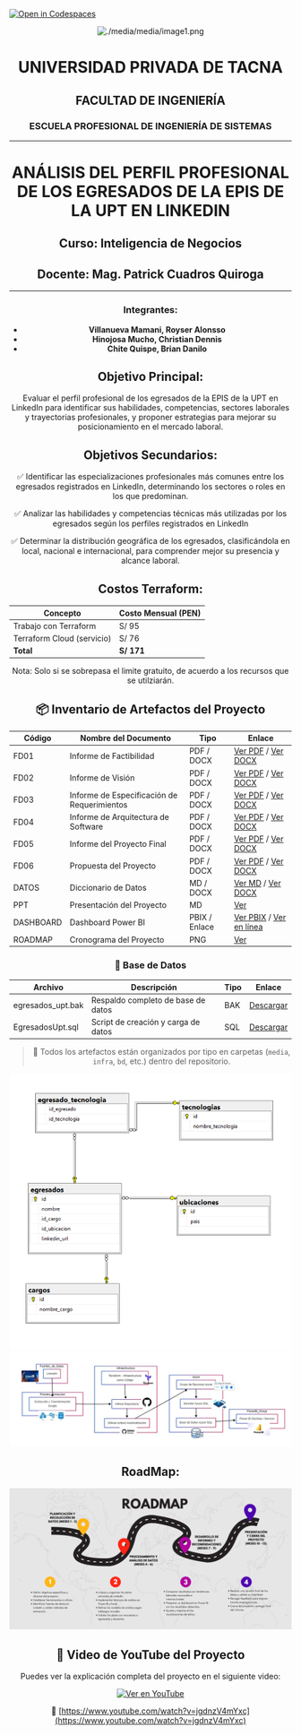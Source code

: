 [![Open in Codespaces](https://classroom.github.com/assets/launch-codespace-2972f46106e565e64193e422d61a12cf1da4916b45550586e14ef0a7c637dd04.svg)](https://classroom.github.com/open-in-codespaces?assignment_repo_id=18703117)

<center>
           
[comment]: <img src="./media/media/image1.png" style="width:1.088in;height:1.46256in" alt="escudo.png" />

![./media/media/image1.png](./media/logo-upt.png)

# **UNIVERSIDAD PRIVADA DE TACNA**  
## **FACULTAD DE INGENIERÍA**  
### **ESCUELA PROFESIONAL DE INGENIERÍA DE SISTEMAS**  

---

# **ANÁLISIS DEL PERFIL PROFESIONAL DE LOS EGRESADOS DE LA EPIS DE LA UPT EN LINKEDIN**

## **Curso:** Inteligencia de Negocios  
## **Docente:** Mag. Patrick Cuadros Quiroga  

---
                        
### **Integrantes:**  
- **Villanueva Mamani, Royser Alonsso**  
- **Hinojosa Mucho, Christian Dennis**  
- **Chite Quispe, Brian Danilo** 
 
                        
## Objetivo Principal:
Evaluar el perfil profesional de los egresados de la EPIS de la UPT en LinkedIn para identificar sus habilidades, competencias, sectores laborales y trayectorias profesionales, y proponer estrategias para mejorar su posicionamiento en el mercado laboral.
         
## Objetivos Secundarios:
✅ Identificar las especializaciones profesionales más comunes entre los egresados registrados en LinkedIn, determinando los sectores o roles en los que predominan.

✅ Analizar las habilidades y competencias técnicas más utilizadas por los egresados según los perfiles registrados en LinkedIn

✅ Determinar la distribución geográfica de los egresados, clasificándola en local, nacional e internacional, para comprender mejor su presencia y alcance laboral.  

## Costos Terraform:

| Concepto                 | Costo Mensual (PEN) |
|-------------------------|---------------------|
| Trabajo con Terraform    | S/ 95               |
| Terraform Cloud (servicio) | S/ 76               |
| **Total**               | **S/ 171**          |

Nota: Solo si se sobrepasa el limite gratuito, de acuerdo a los recursos que se utilziarán.

## 📦 Inventario de Artefactos del Proyecto

| Código     | Nombre del Documento                                                | Tipo         | Enlace |
|------------|---------------------------------------------------------------------|--------------|--------|
| FD01       | Informe de Factibilidad                                             | PDF / DOCX   | [Ver PDF]("./FD01-EPIS-Informe%de%Factibilidad.pdf") / [Ver DOCX](./FD01-EPIS-Informe%de%Factibilidad.docx) |
| FD02       | Informe de Visión                                                   | PDF / DOCX   | [Ver PDF](./FD02-EPIS-Informe%Vision.pdf) / [Ver DOCX](./FD02-EPIS-Informe%Vision.docx) |
| FD03       | Informe de Especificación de Requerimientos                        | PDF / DOCX   | [Ver PDF](./FD03-EPIS-Informe%Especificación%Requerimientos.pdf) / [Ver DOCX](./FD03-EPIS-Informe%Especificación%Requerimientos.docx) |
| FD04       | Informe de Arquitectura de Software                                 | PDF / DOCX   | [Ver PDF](./FD04-EPIS-Informe%Arquitectura%de%Software.pdf) / [Ver DOCX](./FD04-EPIS-Informe%Arquitectura%de%Software.docx) |
| FD05       | Informe del Proyecto Final                                          | PDF / DOCX   | [Ver PDF](./FD05-EPIS-Informe%ProyectoFinal.pdf) / [Ver DOCX](./FD05-EPIS-Informe%ProyectoFinal.docx) |
| FD06       | Propuesta del Proyecto                                              | PDF / DOCX   | [Ver PDF](./FD06-EPIS-PropuestaProyecto.pdf) / [Ver DOCX](./FD06-EPIS-PropuestaProyecto.docx) |
| DATOS      | Diccionario de Datos                                                | MD / DOCX    | [Ver MD](./DICCIONARIO%DE%DATOS.md) / [Ver DOCX](./DICCIONARIO%DE%DATOS.docx) |
| PPT        | Presentación del Proyecto                                           | MD           | [Ver](./Presentacion.md) |
| DASHBOARD  | Dashboard Power BI                                                  | PBIX / Enlace | [Ver PBIX](./Dashboard_V2.pbix) / [Ver en línea](https://app.powerbi.com/links/Cg3PgMePDE?ctid=b6b466ee-468d-4011-b9fc-fbdcf82ac90a&pbi_source=linkShare) |
| ROADMAP    | Cronograma del Proyecto                                             | PNG          | [Ver](./descarga.png) |

### 📂 Base de Datos

| Archivo                 | Descripción                             | Tipo     | Enlace |
|------------------------|-----------------------------------------|----------|--------|
| egresados_upt.bak      | Respaldo completo de base de datos      | BAK      | [Descargar](./bd/egresados_upt.bak) |
| EgresadosUpt.sql       | Script de creación y carga de datos     | SQL      | [Descargar](./bd/EgresadosUpt.sql) |

> 📌 Todos los artefactos están organizados por tipo en carpetas (`media`, `infra`, `bd`, etc.) dentro del repositorio.

![Roadmap](media/bd.png)
![Roadmap](media/despliegue.png)
## RoadMap:

![Roadmap](./descarga.png)

## 🎥 Video de YouTube del Proyecto

Puedes ver la explicación completa del proyecto en el siguiente video:

[![Ver en YouTube](https://img.youtube.com/vi/jgdnzV4mYxc/0.jpg)](https://www.youtube.com/watch?v=jgdnzV4mYxc)

🔗 [https://www.youtube.com/watch?v=jgdnzV4mYxc](https://www.youtube.com/watch?v=jgdnzV4mYxc)
